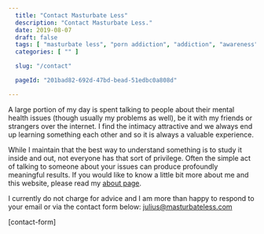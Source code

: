 ```yaml
---
  title: "Contact Masturbate Less"
  description: "Contact Masturbate Less."
  date: 2019-08-07
  draft: false
  tags: [ "masturbate less", "porn addiction", "addiction", "awareness", "nofap", "neverfap", "neverfap deluxe", "neverfap basics", "nofap podcast", "neverfap podcast", "neverfap deluxe podcast" ]
  categories: [ "" ]

  slug: "/contact"

  pageId: "201bad82-692d-47bd-bead-51edbc0a808d"

---
```


A large portion of my day is spent talking to people about their mental health issues (though usually my problems as well), be it with my friends or strangers over the internet. I find the intimacy attractive and we always end up learning something each other and so it is always a valuable experience.

While I maintain that the best way to understand something is to study it inside and out, not everyone has that sort of privilege. Often the simple act of talking to someone about your issues can produce profoundly meaningful results. If you would like to know a little bit more about me and this website, please read my [about page](http://masturbateless.com/about/).

I currently do not charge for advice and I am more than happy to respond to your email or via the contact form below: [julius@masturbateless.com](mailto:julius@masturbateless.com)

[contact-form]
